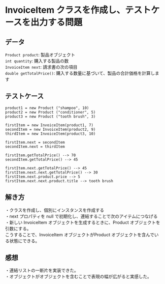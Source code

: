 # InvoiceItem クラスを作成し、テストケースを出力する問題

## データ
`Product product`: 製品オブジェクト<br>
`int quantity`: 購入する製品の数<br>
`InvoiceItem next`: 請求書の次の項目<br>
`double getTotalPrice()`: 購入する数量に基づいて、製品の合計価格を計算します<br>

## テストケース
`product1 = new Product ("shampoo", 10)`<br>
`product2 = new Product ("conditioner", 5)`<br>
`product3 = new Product ("tooth brush", 3)`<br>

`firstItem = new InvoiceItem(product1, 7)`<br>
`secondItem = new InvoiceItem(product2, 9)`<br>
`thirdItem = new InvoiceItem(product3, 10)`<br>

`firstItem.next = secondItem`<br>
`secondItem.next = thirdItem`<br>

`firstItem.getTotalPrice() --> 70`<br>
`secondItem.getTotalPrice() --> 45`<br>

`firstItem.next.getTotalPrice() --> 45`<br>
`firstItem.next.next.getTotalPrice() --> 30`<br>
`firstItem.next.product.price --> 5`<br>
`firstItem.next.next.product.title --> tooth brush`<br>

## 解き方
・クラスを作成し、個別にインスタンスを作成する<br>
・next プロパティを null で初期化し、連結することで次のアイテムにつなげる<br>
・新しい InvoiceItem オブジェクトを生成するときに、Product オブジェクトを引数にする。<br>
こうすることで、InvoiceItem オブジェクトがProduct オブジェクトを含んでいる状態にできる。<br>

## 感想
・連結リストの一断片を実装できた。<br>
・オブジェクトがオブジェクトを含むことで表現の幅が広がると実感した。<br>